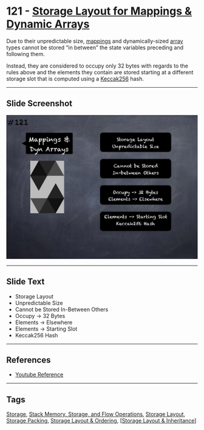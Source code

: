 # 121 - [Storage Layout for Mappings & Dynamic Arrays](Storage%20Layout%20for%20Mappings%20&%20Dynamic%20Arrays.md)
Due to their unpredictable size, [mappings](../2.%20Solidity%20101/Mapping%20Types.md) and dynamically-sized [array](../2.%20Solidity%20101/Arrays.md) types cannot be stored “in between” the state variables preceding and following them. 

Instead, they are considered to occupy only 32 bytes with regards to the rules above and the elements they contain are stored starting at a different storage slot that is computed using a [Keccak256](../1.%20Ethereum101/Keccak256.md) hash.

___
## Slide Screenshot
![121.png](../../images/solidity201/121.png)
___
## Slide Text
- Storage Layout
- Unpredictable Size
- Cannot be Stored In-Between Others
- Occupy -> 32 Bytes
- Elements -> Elsewhere
- Elements -> Starting Slot
- Keccak256 Hash
___
## References
- [Youtube Reference](https://youtu.be/TqMIbouwePE)
___
## Tags
[Storage](../1.%20Ethereum101/Storage.md), [Stack Memory, Storage, and Flow Operations](../1.%20Ethereum101/Stack%20Memory,%20Storage,%20and%20Flow%20Operations.md), [Storage Layout](Storage%20Layout.md), [Storage Packing](Storage%20Packing.md), [Storage Layout & Ordering](Storage%20Layout%20&%20Ordering.md), [[Storage Layout & Inheritance](Storage%20Layout%20&%20Inheritance.md)]